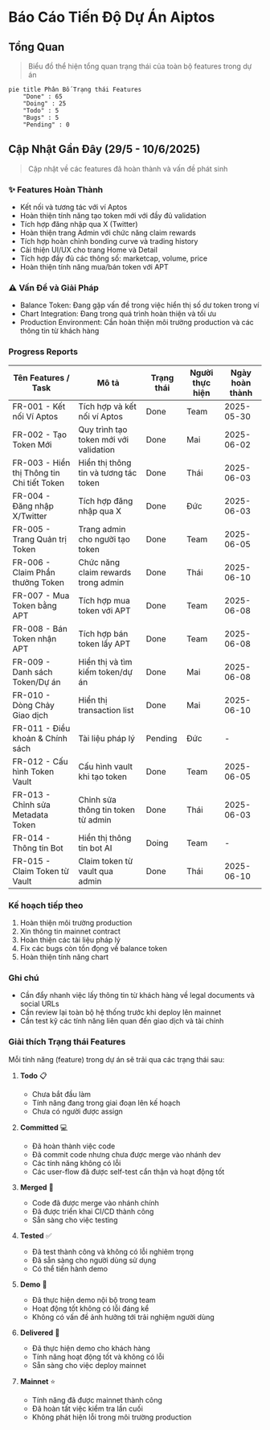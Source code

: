 # Báo Cáo Tiến Độ Dự Án Aiptos

## Tổng Quan

> Biểu đồ thể hiện tổng quan trạng thái của toàn bộ features trong dự án

```mermaid
pie title Phân Bố Trạng thái Features
    "Done" : 65
    "Doing" : 25
    "Todo" : 5
    "Bugs" : 5
    "Pending" : 0
```

## Cập Nhật Gần Đây (29/5 - 10/6/2025)

> Cập nhật về các features đã hoàn thành và vấn đề phát sinh

### ✨ Features Hoàn Thành

- Kết nối và tương tác với ví Aptos
- Hoàn thiện tính năng tạo token mới với đầy đủ validation
- Tích hợp đăng nhập qua X (Twitter)
- Hoàn thiện trang Admin với chức năng claim rewards
- Tích hợp hoàn chỉnh bonding curve và trading history
- Cải thiện UI/UX cho trang Home và Detail
- Tích hợp đầy đủ các thông số: marketcap, volume, price
- Hoàn thiện tính năng mua/bán token với APT

### ⚠️ Vấn Đề và Giải Pháp

- Balance Token: Đang gặp vấn đề trong việc hiển thị số dư token trong ví
- Chart Integration: Đang trong quá trình hoàn thiện và tối ưu
- Production Environment: Cần hoàn thiện môi trường production và các thông tin từ khách hàng

### Progress Reports

| Tên Features / Task                        | Mô tả                                  | Trạng thái | Người thực hiện | Ngày hoàn thành |
| ------------------------------------------ | -------------------------------------- | ---------- | --------------- | --------------- |
| FR-001 - Kết nối Ví Aptos                  | Tích hợp và kết nối ví Aptos           | Done       | Team            | 2025-05-30      |
| FR-002 - Tạo Token Mới                     | Quy trình tạo token mới với validation | Done       | Mai             | 2025-06-02      |
| FR-003 - Hiển thị Thông tin Chi tiết Token | Hiển thị thông tin và tương tác token  | Done       | Thái            | 2025-06-03      |
| FR-004 - Đăng nhập X/Twitter               | Tích hợp đăng nhập qua X               | Done       | Đức             | 2025-06-03      |
| FR-005 - Trang Quản trị Token              | Trang admin cho người tạo token        | Done       | Team            | 2025-06-05      |
| FR-006 - Claim Phần thưởng Token           | Chức năng claim rewards trong admin    | Done       | Thái            | 2025-06-10      |
| FR-007 - Mua Token bằng APT                | Tích hợp mua token với APT             | Done       | Team            | 2025-06-08      |
| FR-008 - Bán Token nhận APT                | Tích hợp bán token lấy APT             | Done       | Team            | 2025-06-08      |
| FR-009 - Danh sách Token/Dự án             | Hiển thị và tìm kiếm token/dự án       | Done       | Mai             | 2025-06-08      |
| FR-010 - Dòng Chảy Giao dịch               | Hiển thị transaction list              | Done       | Mai             | 2025-06-10      |
| FR-011 - Điều khoản & Chính sách           | Tài liệu pháp lý                       | Pending    | Đức             | -               |
| FR-012 - Cấu hình Token Vault              | Cấu hình vault khi tạo token           | Done       | Team            | 2025-06-05      |
| FR-013 - Chỉnh sửa Metadata Token          | Chỉnh sửa thông tin token từ admin     | Done       | Thái            | 2025-06-03      |
| FR-014 - Thông tin Bot                     | Hiển thị thông tin bot AI              | Doing      | Team            | -               |
| FR-015 - Claim Token từ Vault              | Claim token từ vault qua admin         | Done       | Thái            | 2025-06-10      |

### Kế hoạch tiếp theo

1. Hoàn thiện môi trường production
2. Xin thông tin mainnet contract
3. Hoàn thiện các tài liệu pháp lý
4. Fix các bugs còn tồn đọng về balance token
5. Hoàn thiện tính năng chart

### Ghi chú

- Cần đẩy nhanh việc lấy thông tin từ khách hàng về legal documents và social URLs
- Cần review lại toàn bộ hệ thống trước khi deploy lên mainnet
- Cần test kỹ các tính năng liên quan đến giao dịch và tài chính

### Giải thích Trạng thái Features

Mỗi tính năng (feature) trong dự án sẽ trải qua các trạng thái sau:

1. **Todo** 📋

   - Chưa bắt đầu làm
   - Tính năng đang trong giai đoạn lên kế hoạch
   - Chưa có người được assign

2. **Committed** 💻

   - Đã hoàn thành việc code
   - Đã commit code nhưng chưa được merge vào nhánh dev
   - Các tính năng không có lỗi
   - Các user-flow đã được self-test cẩn thận và hoạt động tốt

3. **Merged** 🔄

   - Code đã được merge vào nhánh chính
   - Đã được triển khai CI/CD thành công
   - Sẵn sàng cho việc testing

4. **Tested** ✅

   - Đã test thành công và không có lỗi nghiêm trọng
   - Đã sẵn sàng cho người dùng sử dụng
   - Có thể tiến hành demo

5. **Demo** 🎯

   - Đã thực hiện demo nội bộ trong team
   - Hoạt động tốt không có lỗi đáng kể
   - Không có vấn đề ảnh hưởng tới trải nghiệm người dùng

6. **Delivered** 🚀

   - Đã thực hiện demo cho khách hàng
   - Tính năng hoạt động tốt và không có lỗi
   - Sẵn sàng cho việc deploy mainnet

7. **Mainnet** ⭐️
   - Tính năng đã được mainnet thành công
   - Đã hoàn tất việc kiểm tra lần cuối
   - Không phát hiện lỗi trong môi trường production
